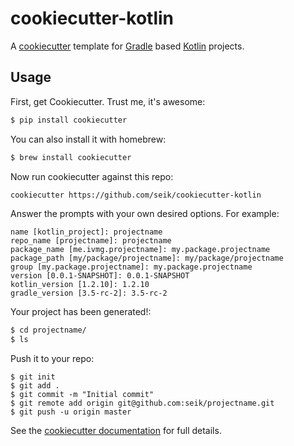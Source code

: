 # cookiecutter-kotlin

A [cookiecutter](https://github.com/audreyr/cookiecutter) template for [Gradle](http://gradle.org) based [Kotlin](http://kotlinlang.org) projects.

## Usage

First, get Cookiecutter. Trust me, it's awesome:
```bash
$ pip install cookiecutter
```

You can also install it with homebrew:

```bash
$ brew install cookiecutter
```

Now run cookiecutter against this repo:

```bash
cookiecutter https://github.com/seik/cookiecutter-kotlin
```

Answer the prompts with your own desired options. For example:
```console
name [kotlin_project]: projectname
repo_name [projectname]: projectname
package_name [me.ivmg.projectname]: my.package.projectname
package_path [my/package/projectname]: my/package/projectname
group [my.package.projectname]: my.package.projectname
version [0.0.1-SNAPSHOT]: 0.0.1-SNAPSHOT
kotlin_version [1.2.10]: 1.2.10
gradle_version [3.5-rc-2]: 3.5-rc-2
```

Your project has been generated!:

```bash
$ cd projectname/
$ ls
```

Push it to your repo:
```console
$ git init
$ git add .
$ git commit -m "Initial commit"
$ git remote add origin git@github.com:seik/projectname.git
$ git push -u origin master
```

See the [cookiecutter documentation](http://cookiecutter.readthedocs.org/en/latest/usage.html) for full details.
